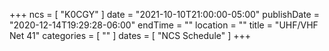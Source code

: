 +++
ncs = [ "K0CGY" ]
date = "2021-10-10T21:00:00-05:00"
publishDate = "2020-12-14T19:29:28-06:00"
endTime = ""
location = ""
title = "UHF/VHF Net 41"
categories = [ "" ]
dates = [ "NCS Schedule" ]
+++
